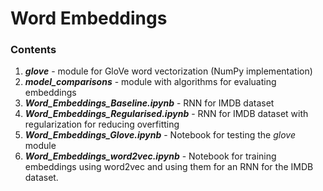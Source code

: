 # Word Embeddings


### Contents
1. __*glove*__ - module for GloVe word vectorization (NumPy implementation)
2. __*model_comparisons*__ - module with algorithms for evaluating embeddings 
3. __*Word_Embeddings_Baseline.ipynb*__ - RNN for IMDB dataset
4. __*Word_Embeddings_Regularised.ipynb*__ - RNN for IMDB dataset with regularization for reducing overfitting
5. __*Word_Embeddings_Glove.ipynb*__ - Notebook for testing the *glove*  module
6. __*Word_Embeddings_word2vec.ipynb*__ - Notebook for training embeddings using word2vec and using them for an RNN for the IMDB dataset.
